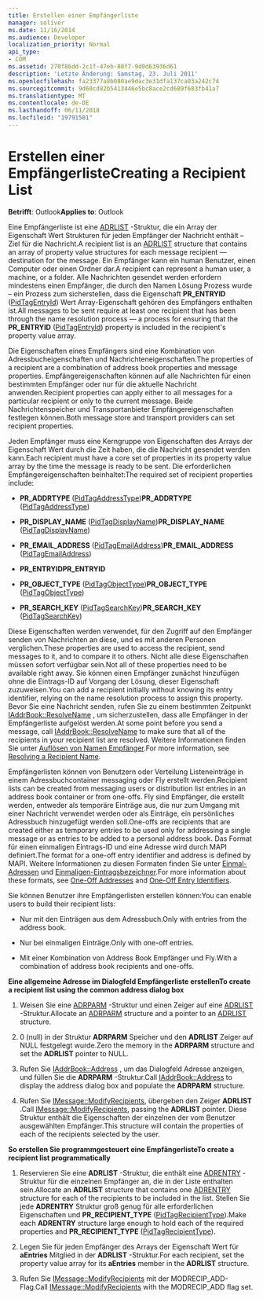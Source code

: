 ```yaml
---
title: Erstellen einer Empfängerliste
manager: soliver
ms.date: 11/16/2014
ms.audience: Developer
localization_priority: Normal
api_type:
- COM
ms.assetid: 270f86dd-2c1f-47eb-80f7-9d0d63936d61
description: 'Letzte Änderung: Samstag, 23. Juli 2011'
ms.openlocfilehash: fa23377a8b080ae9dac3e31dfa137ca03a242c74
ms.sourcegitcommit: 9d60cd82b5413446e5bc8ace2cd689f683fb41a7
ms.translationtype: MT
ms.contentlocale: de-DE
ms.lasthandoff: 06/11/2018
ms.locfileid: "19791501"
---
```

# <a name="creating-a-recipient-list"></a><span data-ttu-id="132f9-103">Erstellen einer Empfängerliste</span><span class="sxs-lookup"><span data-stu-id="132f9-103">Creating a Recipient List</span></span>

  
  
<span data-ttu-id="132f9-104">**Betrifft**: Outlook</span><span class="sxs-lookup"><span data-stu-id="132f9-104">**Applies to**: Outlook</span></span> 
  
<span data-ttu-id="132f9-105">Eine Empfängerliste ist eine [ADRLIST](adrlist.md) -Struktur, die ein Array der Eigenschaft Wert Strukturen für jeden Empfänger der Nachricht enthält – Ziel für die Nachricht.</span><span class="sxs-lookup"><span data-stu-id="132f9-105">A recipient list is an [ADRLIST](adrlist.md) structure that contains an array of property value structures for each message recipient — destination for the message.</span></span> <span data-ttu-id="132f9-106">Ein Empfänger kann ein human Benutzer, einen Computer oder einen Ordner dar.</span><span class="sxs-lookup"><span data-stu-id="132f9-106">A recipient can represent a human user, a machine, or a folder.</span></span> <span data-ttu-id="132f9-107">Alle Nachrichten gesendet werden erfordern mindestens einen Empfänger, die durch den Namen Lösung Prozess wurde – ein Prozess zum sicherstellen, dass die Eigenschaft **PR_ENTRYID** ([PidTagEntryId](pidtagentryid-canonical-property.md)) Wert Array-Eigenschaft gehören des Empfängers enthalten ist.</span><span class="sxs-lookup"><span data-stu-id="132f9-107">All messages to be sent require at least one recipient that has been through the name resolution process — a process for ensuring that the **PR_ENTRYID** ([PidTagEntryId](pidtagentryid-canonical-property.md)) property is included in the recipient's property value array.</span></span> 
  
<span data-ttu-id="132f9-108">Die Eigenschaften eines Empfängers sind eine Kombination von Adressbucheigenschaften und Nachrichteneigenschaften.</span><span class="sxs-lookup"><span data-stu-id="132f9-108">The properties of a recipient are a combination of address book properties and message properties.</span></span> <span data-ttu-id="132f9-109">Empfängereigenschaften können auf alle Nachrichten für einen bestimmten Empfänger oder nur für die aktuelle Nachricht anwenden.</span><span class="sxs-lookup"><span data-stu-id="132f9-109">Recipient properties can apply either to all messages for a particular recipient or only to the current message.</span></span> <span data-ttu-id="132f9-110">Beide Nachrichtenspeicher und Transportanbieter Empfängereigenschaften festlegen können.</span><span class="sxs-lookup"><span data-stu-id="132f9-110">Both message store and transport providers can set recipient properties.</span></span> 
  
<span data-ttu-id="132f9-111">Jeden Empfänger muss eine Kerngruppe von Eigenschaften des Arrays der Eigenschaft Wert durch die Zeit haben, die die Nachricht gesendet werden kann.</span><span class="sxs-lookup"><span data-stu-id="132f9-111">Each recipient must have a core set of properties in its property value array by the time the message is ready to be sent.</span></span> <span data-ttu-id="132f9-112">Die erforderlichen Empfängereigenschaften beinhaltet:</span><span class="sxs-lookup"><span data-stu-id="132f9-112">The required set of recipient properties include:</span></span>
  
- <span data-ttu-id="132f9-113">**PR_ADDRTYPE** ([PidTagAddressType](pidtagaddresstype-canonical-property.md))</span><span class="sxs-lookup"><span data-stu-id="132f9-113">**PR_ADDRTYPE** ([PidTagAddressType](pidtagaddresstype-canonical-property.md))</span></span> 
    
- <span data-ttu-id="132f9-114">**PR_DISPLAY_NAME** ([PidTagDisplayName](pidtagdisplayname-canonical-property.md))</span><span class="sxs-lookup"><span data-stu-id="132f9-114">**PR_DISPLAY_NAME** ([PidTagDisplayName](pidtagdisplayname-canonical-property.md))</span></span> 
    
- <span data-ttu-id="132f9-115">**PR_EMAIL_ADDRESS** ([PidTagEmailAddress](pidtagemailaddress-canonical-property.md))</span><span class="sxs-lookup"><span data-stu-id="132f9-115">**PR_EMAIL_ADDRESS** ([PidTagEmailAddress](pidtagemailaddress-canonical-property.md))</span></span> 
    
- <span data-ttu-id="132f9-116">**PR_ENTRYID**</span><span class="sxs-lookup"><span data-stu-id="132f9-116">**PR_ENTRYID**</span></span>
    
- <span data-ttu-id="132f9-117">**PR_OBJECT_TYPE** ([PidTagObjectType](pidtagobjecttype-canonical-property.md))</span><span class="sxs-lookup"><span data-stu-id="132f9-117">**PR_OBJECT_TYPE** ([PidTagObjectType](pidtagobjecttype-canonical-property.md))</span></span> 
    
- <span data-ttu-id="132f9-118">**PR_SEARCH_KEY** ([PidTagSearchKey](pidtagsearchkey-canonical-property.md))</span><span class="sxs-lookup"><span data-stu-id="132f9-118">**PR_SEARCH_KEY** ([PidTagSearchKey](pidtagsearchkey-canonical-property.md))</span></span> 
    
<span data-ttu-id="132f9-119">Diese Eigenschaften werden verwendet, für den Zugriff auf den Empfänger senden von Nachrichten an diese, und es mit anderen Personen verglichen.</span><span class="sxs-lookup"><span data-stu-id="132f9-119">These properties are used to access the recipient, send messages to it, and to compare it to others.</span></span> <span data-ttu-id="132f9-120">Nicht alle diese Eigenschaften müssen sofort verfügbar sein.</span><span class="sxs-lookup"><span data-stu-id="132f9-120">Not all of these properties need to be available right away.</span></span> <span data-ttu-id="132f9-121">Sie können einen Empfänger zunächst hinzufügen ohne die Eintrags-ID auf Vorgang der Lösung, dieser Eigenschaft zuzuweisen.</span><span class="sxs-lookup"><span data-stu-id="132f9-121">You can add a recipient initially without knowing its entry identifier, relying on the name resolution process to assign this property.</span></span> <span data-ttu-id="132f9-122">Bevor Sie eine Nachricht senden, rufen Sie zu einem bestimmten Zeitpunkt [IAddrBook::ResolveName](iaddrbook-resolvename.md) , um sicherzustellen, dass alle Empfänger in der Empfängerliste aufgelöst werden.</span><span class="sxs-lookup"><span data-stu-id="132f9-122">At some point before you send a message, call [IAddrBook::ResolveName](iaddrbook-resolvename.md) to make sure that all of the recipients in your recipient list are resolved.</span></span> <span data-ttu-id="132f9-123">Weitere Informationen finden Sie unter [Auflösen von Namen Empfänger](resolving-a-recipient-name.md).</span><span class="sxs-lookup"><span data-stu-id="132f9-123">For more information, see [Resolving a Recipient Name](resolving-a-recipient-name.md).</span></span>
  
<span data-ttu-id="132f9-124">Empfängerlisten können von Benutzern oder Verteilung Listeneinträge in einem Adressbuchcontainer messaging oder Fly erstellt werden.</span><span class="sxs-lookup"><span data-stu-id="132f9-124">Recipient lists can be created from messaging users or distribution list entries in an address book container or from one-offs.</span></span> <span data-ttu-id="132f9-125">Fly sind Empfänger, die erstellt werden, entweder als temporäre Einträge aus, die nur zum Umgang mit einer Nachricht verwendet werden oder als Einträge, ein persönliches Adressbuch hinzugefügt werden soll.</span><span class="sxs-lookup"><span data-stu-id="132f9-125">One-offs are recipients that are created either as temporary entries to be used only for addressing a single message or as entries to be added to a personal address book.</span></span> <span data-ttu-id="132f9-126">Das Format für einen einmaligen Eintrags-ID und eine Adresse wird durch MAPI definiert.</span><span class="sxs-lookup"><span data-stu-id="132f9-126">The format for a one-off entry identifier and address is defined by MAPI.</span></span> <span data-ttu-id="132f9-127">Weitere Informationen zu diesen Formaten finden Sie unter [Einmal-Adressen](one-off-addresses.md) und [Einmaligen-Eintragsbezeichner](one-off-entry-identifiers.md).</span><span class="sxs-lookup"><span data-stu-id="132f9-127">For more information about these formats, see [One-Off Addresses](one-off-addresses.md) and [One-Off Entry Identifiers](one-off-entry-identifiers.md).</span></span>
  
<span data-ttu-id="132f9-128">Sie können Benutzer ihre Empfängerlisten erstellen können:</span><span class="sxs-lookup"><span data-stu-id="132f9-128">You can enable users to build their recipient lists:</span></span>
  
- <span data-ttu-id="132f9-129">Nur mit den Einträgen aus dem Adressbuch.</span><span class="sxs-lookup"><span data-stu-id="132f9-129">Only with entries from the address book.</span></span>
    
- <span data-ttu-id="132f9-130">Nur bei einmaligen Einträge.</span><span class="sxs-lookup"><span data-stu-id="132f9-130">Only with one-off entries.</span></span>
    
- <span data-ttu-id="132f9-131">Mit einer Kombination von Address Book Empfänger und Fly.</span><span class="sxs-lookup"><span data-stu-id="132f9-131">With a combination of address book recipients and one-offs.</span></span>
    
 <span data-ttu-id="132f9-132">**Eine allgemeine Adresse im Dialogfeld Empfängerliste erstellen**</span><span class="sxs-lookup"><span data-stu-id="132f9-132">**To create a recipient list using the common address dialog box**</span></span>
  
1. <span data-ttu-id="132f9-133">Weisen Sie eine [ADRPARM](adrparm.md) -Struktur und einen Zeiger auf eine [ADRLIST](adrlist.md) -Struktur.</span><span class="sxs-lookup"><span data-stu-id="132f9-133">Allocate an [ADRPARM](adrparm.md) structure and a pointer to an [ADRLIST](adrlist.md) structure.</span></span> 
    
2. <span data-ttu-id="132f9-134">0 (null) in der Struktur **ADRPARM** Speicher und den **ADRLIST** Zeiger auf NULL festgelegt wurde.</span><span class="sxs-lookup"><span data-stu-id="132f9-134">Zero the memory in the **ADRPARM** structure and set the **ADRLIST** pointer to NULL.</span></span> 
    
3. <span data-ttu-id="132f9-135">Rufen Sie [IAddrBook::Address](iaddrbook-address.md) , um das Dialogfeld Adresse anzeigen, und füllen Sie die **ADRPARM** -Struktur.</span><span class="sxs-lookup"><span data-stu-id="132f9-135">Call [IAddrBook::Address](iaddrbook-address.md) to display the address dialog box and populate the **ADRPARM** structure.</span></span> 
    
4. <span data-ttu-id="132f9-136">Rufen Sie [IMessage::ModifyRecipients](imessage-modifyrecipients.md), übergeben den Zeiger **ADRLIST** .</span><span class="sxs-lookup"><span data-stu-id="132f9-136">Call [IMessage::ModifyRecipients](imessage-modifyrecipients.md), passing the **ADRLIST** pointer.</span></span> <span data-ttu-id="132f9-137">Diese Struktur enthält die Eigenschaften der einzelnen der vom Benutzer ausgewählten Empfänger.</span><span class="sxs-lookup"><span data-stu-id="132f9-137">This structure will contain the properties of each of the recipients selected by the user.</span></span> 
    
 <span data-ttu-id="132f9-138">**So erstellen Sie programmgesteuert eine Empfängerliste**</span><span class="sxs-lookup"><span data-stu-id="132f9-138">**To create a recipient list programmatically**</span></span>
  
1. <span data-ttu-id="132f9-139">Reservieren Sie eine **ADRLIST** -Struktur, die enthält eine [ADRENTRY](adrentry.md) -Struktur für die einzelnen Empfänger an, die in der Liste enthalten sein.</span><span class="sxs-lookup"><span data-stu-id="132f9-139">Allocate an **ADRLIST** structure that contains one [ADRENTRY](adrentry.md) structure for each of the recipients to be included in the list.</span></span> <span data-ttu-id="132f9-140">Stellen Sie jede **ADRENTRY** Struktur groß genug für alle erforderlichen Eigenschaften und **PR_RECIPIENT_TYPE** ([PidTagRecipientType](pidtagrecipienttype-canonical-property.md)).</span><span class="sxs-lookup"><span data-stu-id="132f9-140">Make each **ADRENTRY** structure large enough to hold each of the required properties and **PR_RECIPIENT_TYPE** ([PidTagRecipientType](pidtagrecipienttype-canonical-property.md)).</span></span>
    
2. <span data-ttu-id="132f9-141">Legen Sie für jeden Empfänger des Arrays der Eigenschaft Wert für **aEntries** Mitglied in der **ADRLIST** -Struktur.</span><span class="sxs-lookup"><span data-stu-id="132f9-141">For each recipient, set the property value array for its **aEntries** member in the **ADRLIST** structure.</span></span> 
    
3. <span data-ttu-id="132f9-142">Rufen Sie [IMessage::ModifyRecipients](imessage-modifyrecipients.md) mit der MODRECIP_ADD-Flag.</span><span class="sxs-lookup"><span data-stu-id="132f9-142">Call [IMessage::ModifyRecipients](imessage-modifyrecipients.md) with the MODRECIP_ADD flag set.</span></span> 
    

